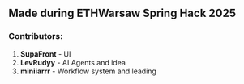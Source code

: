 ## Made during ETHWarsaw Spring Hack 2025

### Contributors:
1. **SupaFront** - UI
2. **LevRudyy** - AI Agents and idea
3. **miniiarrr** - Workflow system and leading
